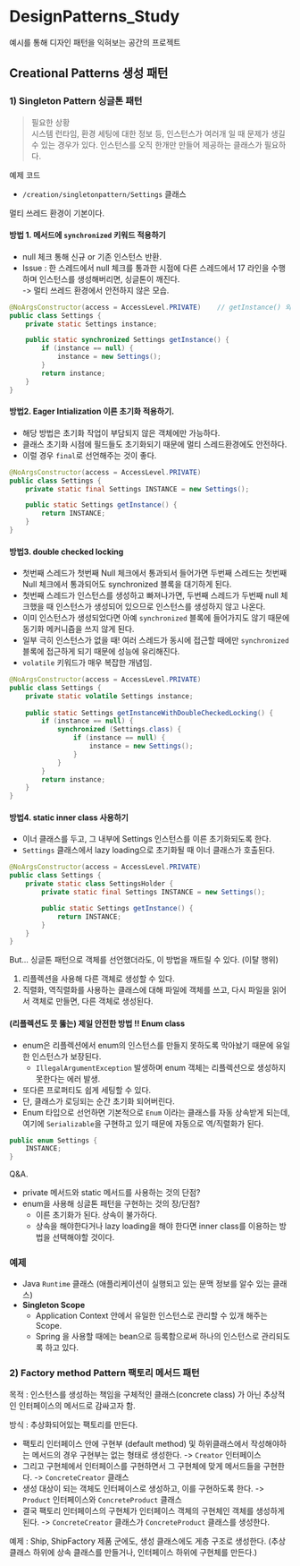 # DesignPatterns_Study
예시를 통해 디자인 패턴을 익혀보는 공간의 프로젝트

## Creational Patterns 생성 패턴

### 1) Singleton Pattern 싱글톤 패턴
>필요한 상황<br>
시스템 런타임, 환경 세팅에 대한 정보 등, 인스턴스가 여러개 일 때 문제가 생길 수 있는
경우가 있다. 인스턴스를 오직 한개만 만들어 제공하는 클래스가 필요하다.

예제 코드
- `/creation/singletonpattern/Settings` 클래스

멀티 쓰레드 환경이 기본이다.
#### 방법 1. 메서드에 `synchronized` 키워드 적용하기
* null 체크 통해 신규 or 기존 인스턴스 반환.
* Issue : 한 스레드에서 null 체크를 통과한 시점에 다른 스레드에서 17 라인을 수행하며 인스턴스를 생성해버리면, 싱글톤이 깨진다.<br>
  -> 멀티 쓰레드 환경에서 안전하지 않은 모습.
```java
@NoArgsConstructor(access = AccessLevel.PRIVATE)    // getInstance() 외 방식으로 인스턴스 생성되지 않기 위함.
public class Settings {
    private static Settings instance;

    public static synchronized Settings getInstance() {
        if (instance == null) {
            instance = new Settings();
        }
        return instance;
    }
}
```

#### 방법2. Eager Intialization 이른 초기화 적용하기.
- 해당 방법은 초기화 작업이 부담되지 않은 객체에만 가능하다.
- 클래스 초기화 시점에 필드들도 초기화되기 때문에 멀티 스레드환경에도 안전하다.
- 이럴 경우 `final`로 선언해주는 것이 좋다.
```java
@NoArgsConstructor(access = AccessLevel.PRIVATE)
public class Settings {
    private static final Settings INSTANCE = new Settings();

    public static Settings getInstance() {
        return INSTANCE;
    }
}
```

#### 방법3. double checked locking
- 첫번째 스레드가 첫번째 Null 체크에서 통과되서 들어가면 두번째 스레드는 첫번째 Null 체크에서 통과되어도 synchronized 블록을 대기하게 된다.
- 첫번째 스레드가 인스턴스를 생성하고 빠져나가면, 두번째 스레드가 두번째 null 체크했을 때 인스턴스가 생성되어 있으므로 인스턴스를 생성하지 않고 나온다.
- 이미 인스턴스가 생성되었다면 아예 `synchronized` 블록에 들어가지도 않기 때문에 동기화 메커니즘을 쓰지 않게 된다.
- 일부 극히 인스턴스가 없을 때! 여러 스레드가 동시에 접근할 때에만 `synchronized` 블록에 접근하게 되기 때문에 성능에 유리해진다.
- `volatile` 키워드가 매우 복잡한 개념임.
```java
@NoArgsConstructor(access = AccessLevel.PRIVATE)
public class Settings {
    private static volatile Settings instance;
    
    public static Settings getInstanceWithDoubleCheckedLocking() {
        if (instance == null) {
            synchronized (Settings.class) {
                if (instance == null) {
                    instance = new Settings();
                }
            }
        }
        return instance;
    }
}
```

#### 방법4. static inner class 사용하기
- 이너 클래스를 두고, 그 내부에 Settings 인스턴스를 이른 초기화되도록 한다.
- `Settings` 클래스에서 lazy loading으로 초기화될 때 이너 클래스가 호출된다.
```java
@NoArgsConstructor(access = AccessLevel.PRIVATE)
public class Settings {
    private static class SettingsHolder {
        private static final Settings INSTANCE = new Settings();

        public static Settings getInstance() {
            return INSTANCE;
        }
    }
}
```
But...
싱글톤 패턴으로 객체를 선언했더라도, 이 방법을 깨트릴 수 있다. (이탈 행위)
1) 리플렉션을 사용해 다른 객체로 생성할 수 있다.
2) 직렬화, 역직렬화를 사용하는 클래스에 대해 파일에 객체를 쓰고, 다시 파일을 읽어서 객체로 만들면, 다른 객체로 생성된다.


#### (리플렉션도 뭇 뚫는) 제일 안전한 방법 !! Enum class
- enum은 리플렉션에서 enum의 인스턴스를 만들지 못하도록 막아놨기 때문에 유일한 인스턴스가 보장된다.
  - `IllegalArgumentException` 발생하며 enum 객체는 리플렉션으로 생성하지 못한다는 에러 발생.
- 또다른 프로퍼티도 쉽게 세팅할 수 있다.
- 단, 클래스가 로딩되는 순간 초기화 되어버린다.
- Enum 타입으로 선언하면 기본적으로 `Enum` 이라는 클래스를 자동 상속받게 되는데, 여기에 `Serializable`을 구현하고 있기 때문에 자동으로 역/직렬화가 된다.
```java
public enum Settings {
    INSTANCE;
}
```

Q&A.
- private 메서드와 static 메서드를 사용하는 것의 단점?
- enum을 사용해 싱글톤 패턴을 구현하는 것의 장/단점?
  - 이른 초기화가 된다. 상속이 불가하다.
  - 상속을 해야한다거나 lazy loading을 해야 한다면 inner class를 이용하는 방법을 선택해야할 것이다.

### 예제
- Java `Runtime` 클래스 (애플리케이션이 실행되고 있는 문맥 정보를 알수 있는 클래스)
- **Singleton Scope**
  - Application Context 안에서 유일한 인스턴스로 관리할 수 있개 해주는 Scope.
  - Spring 을 사용할 때에는 bean으로 등록함으로써 하나의 인스턴스로 관리되도록 하고 있다.

### 2) Factory method Pattern 팩토리 메서드 패턴
목적 : 인스턴스를 생성하는 책임을 구체적인 클래스(concrete class) 가 아닌 추상적인 인터페이스의 메서드로 감싸고자 함.

방식 : 추상화되어있는 팩토리를 만든다.
- 팩토리 인터페이스 안에 구현부 (default method) 및 하위클래스에서 작성해야하는 메서드의 경우 구현부는 없는 형태로 생성한다. -> `Creator` 인터페이스
- 그리고 구현체에서 인터페이스를 구현하면서 그 구현체에 맞게 메서드들을 구현한다.   -> `ConcreteCreator` 클래스
- 생성 대상이 되는 객체도 인터페이스로 생성하고, 이를 구현하도록 한다.   -> `Product` 인터페이스와 `ConcreteProduct` 클래스
- 결국 팩토리 인터페이스의 구현체가 인터페이스 객체의 구현체인 객체를 생성하게 된다.  -> `ConcreteCreator` 클래스가 `ConcreteProduct` 클래스를 생성한다.

예제 : Ship, ShipFactory
제품 군에도, 생성 클래스에도 게층 구조로 생성한다. (추상 클래스 하위에 상속 클래스를 만들거나, 인터페이스 하위에 구현체를 만든다.)